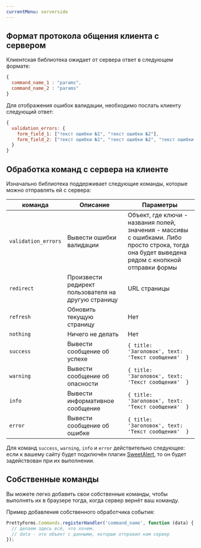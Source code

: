 ```yaml
---
currentMenu: serverside
---
```


## Формат протокола общения клиента с сервером

Клиентская библиотека ожидает от сервера ответ в следующем формате:
```javascript
{
  command_name_1 : "params",
  command_name_2 : "params"
}
```

Для отображения ошибок валидации, необходимо послать клиенту следующий ответ:
```javascript
{
  validation_errors: {
    form_field_1: ["текст ошибки №1", "текст ошибки №2"],
    form_field_2: ["текст ошибки №1", "текст ошибки №2", "текст ошибки №2"]
  }
}
```

## Обработка команд с сервера на клиенте

Изначально библиотека поддерживает следующие команды, которые можно отправлять ей с сервера:

| команда       | Описание | Параметры |
| ------------- | ---------|--------------|
| `validation_errors`  | Вывести ошибки валидации  | Объект, где ключи - названия полей, значения - массивы с ошибками. Либо просто строка, тогда она будет выведена рядом с кнопкной отправки формы  |
| `redirect`  | Произвести редирект пользователя на другую страницу  | URL страницы |
| `refresh` | Обновить текущую страницу  | Нет |
| `nothing`  | Ничего не делать | Нет |
| `success`  | Вывести сообщение об успехе | `{ title: 'Заголовок', text: 'Текст сообщения'  }` |
| `warning`  | Вывести сообщение об опасности | `{ title: 'Заголовок', text: 'Текст сообщения'  }` |
| `info`  | Вывести информативное сообщение | `{ title: 'Заголовок', text: 'Текст сообщения'  }` |
| `error`  | Вывести сообщение об ошибке | `{ title: 'Заголовок', text: 'Текст сообщения'  }` |

Для команд `success`, `warning`, `info` и `error` действительно следующее: если к вашему сайту будет подключён плагин [SweetAlert](https://github.com/t4t5/sweetalert), то он будет задействован при их выполнении.

## Собственные команды

Вы можете легко добавить свои собственные команды, чтобы выполнять
их в браузере тогда, когда сервер вернёт ваш команду.

Пример добавления собственного обработчика события:
```javascript
PrettyForms.Commands.registerHandler('command_name', function (data) {
  // делаем здесь всё, что хочем.
  // data - это объект с данными, которые отправил нам сервер
});
```